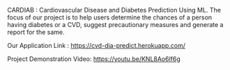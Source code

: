 CARDIAB : Cardiovascular Disease and Diabetes Prediction Using ML. The focus of our project is to help users determine the chances of a person having diabetes or a CVD, suggest precautionary measures and generate a report for the same.

Our Application Link :
https://cvd-dia-predict.herokuapp.com/

Project Demonstration Video:
https://youtu.be/KNL8Ao6lf6g
